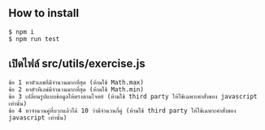 ## How to install
```
$ npm i
$ npm run test
```
## เปิดไฟล์ src/utils/exercise.js
```
ข้อ 1 หาตัวเลขที่มีจำนวนมากที่สุด (ห้ามใช้ Math.max)
ข้อ 2 หาตัวทีเลข่มีจำนวนมากที่สุด (ห้ามใช้ Math.min)
ข้อ 3 เปลี่ยนรูปแบบข้อมูลให้ตรงตามโจทย์ (ห้ามใช้ third party ให้ใช้เฉพาะคำสั่งของ javascript เท่านั้น)
ข้อ 4 หาจำนวนคู่ที่บวกแล้วได้ 10 ว่ามีจำนวนกี่คู่ (ห้ามใช้ third party ให้ใช้เฉพาะคำสั่งของ javascript เท่านั้น)
```